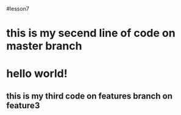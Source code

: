 #lesson7
# this is my secend line of code on master branch
# hello world!
## this is my third code on features branch on feature3